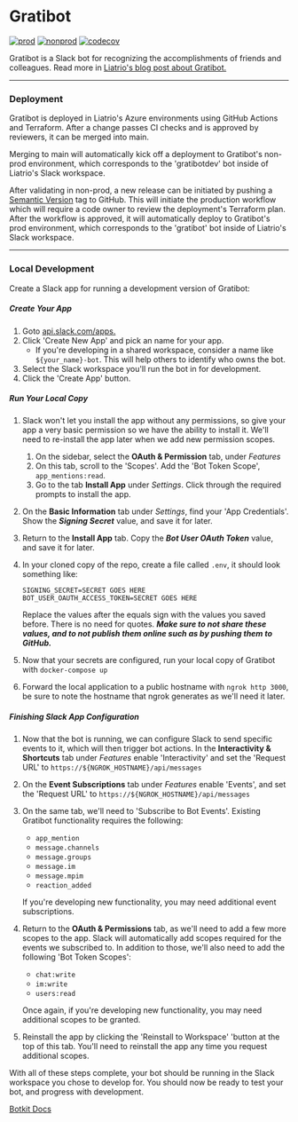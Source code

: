 
# Gratibot

[![prod](https://github.com/liatrio/gratibot-rewrite/actions/workflows/prod.yaml/badge.svg)](https://github.com/liatrio/gratibot-rewrite/actions/workflows/release.yaml)
[![nonprod](https://github.com/liatrio/gratibot-rewrite/actions/workflows/nonprod.yaml/badge.svg)](https://github.com/liatrio/gratibot-rewrite/actions/workflows/nonprod.yaml)
[![codecov](https://codecov.io/gh/liatrio/gratibot/branch/main/graph/badge.svg)](https://codecov.io/gh/liatrio/gratibot)

Gratibot is a Slack bot for recognizing the accomplishments of friends and
colleagues. Read more in [Liatrio's blog post about Gratibot.](https://www.liatrio.com/blog/gratibot-chatbot)

---

### Deployment

Gratibot is deployed in Liatrio's Azure environments using GitHub Actions and
Terraform. After a change passes CI checks and is approved by reviewers, it can
be merged into main.

Merging to main will automatically kick off a deployment to Gratibot's
non-prod environment, which corresponds to the 'gratibotdev' bot inside of
Liatrio's Slack workspace.

After validating in non-prod, a new release can be initiated by pushing a
[Semantic Version](https://semver.org/) tag to GitHub. This will initiate the
production workflow which will require a code owner to review the deployment's
Terraform plan. After the workflow is approved, it will automatically deploy
to Gratibot's prod environment, which corresponds to the 'gratibot' bot inside
of Liatrio's Slack workspace.

---

### Local Development

Create a Slack app for running a development version of Gratibot:

##### Create Your App

1. Goto [api.slack.com/apps.](https://api.slack.com/apps)
2. Click 'Create New App' and pick an name for your app.
    - If you're developing in a shared workspace, consider a name like `${your_name}-bot`.
    This will help others to identify who owns the bot.
3. Select the Slack workspace you'll run the bot in for development.
4. Click the 'Create App' button.

##### Run Your Local Copy

1. Slack won't let you install the app without any permissions, so
give your app a very basic permission so we have the ability to install it.
We'll need to re-install the app later when we add new permission scopes.
    1. On the sidebar, select the **OAuth & Permission** tab, under *Features*
    2. On this tab, scroll to the 'Scopes'.
    Add the 'Bot Token Scope', `app_mentions:read`.
    3. Go to the tab **Install App** under *Settings*. Click through the
    required prompts to install the app.
2. On the **Basic Information** tab under *Settings*, find your
'App Credentials'. Show the ***Signing Secret*** value, and save it for later.
3. Return to the **Install App** tab. Copy the
***Bot User OAuth Token*** value, and save it for later.
4. In your cloned copy of the repo, create a file called `.env`, it should look
something like:
    ```
    SIGNING_SECRET=SECRET GOES HERE
    BOT_USER_OAUTH_ACCESS_TOKEN=SECRET GOES HERE
    ```
    Replace the values after the equals sign with the values you saved before.
    There is no need for quotes. ***Make sure to not share these values, and to
    not publish them online such as by pushing them to GitHub.***

5. Now that your secrets are configured, run your local copy
of Gratibot with `docker-compose up`
6. Forward the local application to a public hostname with `ngrok http 3000`,
be sure to note the hostname that ngrok generates as we'll need it later.

##### Finishing Slack App Configuration

1. Now that the bot is running, we can configure Slack to send specific
events to it, which will then trigger bot actions. In the
**Interactivity & Shortcuts** tab under *Features* enable 'Interactivity'
and set the 'Request URL' to `https://${NGROK_HOSTNAME}/api/messages`
2. On the **Event Subscriptions** tab under *Features* enable 'Events', and set
the 'Request URL' to `https://${NGROK_HOSTNAME}/api/messages`
3. On the same tab, we'll need to 'Subscribe to Bot Events'. Existing Gratibot
functionality requires the following:
    - `app_mention`
    - `message.channels`
    - `message.groups`
    - `message.im`
    - `message.mpim`
    - `reaction_added`

    If you're developing new functionality, you may need additional event
    subscriptions.
4. Return to the **OAuth & Permissions** tab, as we'll need to add a few more
scopes to the app. Slack will automatically add scopes required for the events
we subscribed to. In addition to those, we'll also need to add the following
'Bot Token Scopes':
    - `chat:write`
    - `im:write`
    - `users:read`

    Once again, if you're developing new functionality, you may need additional
    scopes to be granted.
5. Reinstall the app by clicking the 'Reinstall to Workspace' 'button at the
top of this tab. You'll need to reinstall the app any time you request
additional scopes.


With all of these steps complete, your bot should be running in the Slack
workspace you chose to develop for. You should now be ready to test your bot,
and progress with development.

[Botkit Docs](https://botkit.ai/docs/v4)
